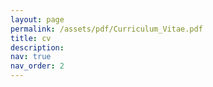 ```yaml
---
layout: page
permalink: /assets/pdf/Curriculum_Vitae.pdf
title: cv
description:
nav: true
nav_order: 2
---
```

